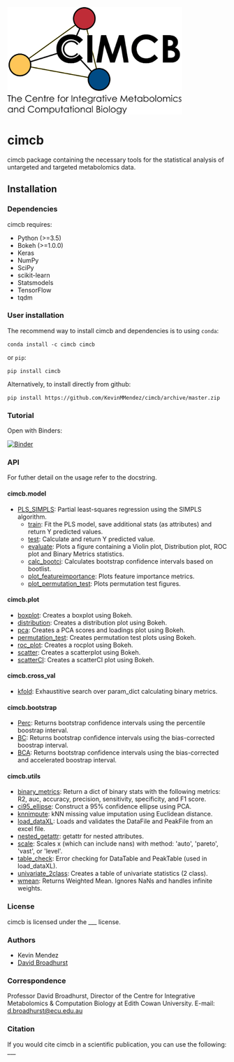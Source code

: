 <img src="cimcb_logo.png" alt="drawing" width="400"/>

# cimcb
cimcb package containing the necessary tools for the statistical analysis of untargeted and targeted metabolomics data.

## Installation

### Dependencies
cimcb requires:
- Python (>=3.5)
- Bokeh (>=1.0.0)
- Keras
- NumPy
- SciPy
- scikit-learn
- Statsmodels
- TensorFlow
- tqdm

### User installation
The recommend way to install cimcb and dependencies is to using ``conda``:
```console
conda install -c cimcb cimcb
```
or ``pip``:
```console
pip install cimcb
```
Alternatively, to install directly from github:
```console
pip install https://github.com/KevinMMendez/cimcb/archive/master.zip
```

### Tutorial
Open with Binders:

[![Binder](https://mybinder.org/badge_logo.svg)](https://mybinder.org/v2/gh/KevinMMendez/BinderTutorial_Workflow/master?filepath=BinderTutorial_Workflow.ipynb)

### API
For futher detail on the usage refer to the docstring.

#### cimcb.model
- [PLS_SIMPLS](https://github.com/KevinMMendez/cimcb/blob/master/cimcb/model/PLS_SIMPLS.py#L14-L36): Partial least-squares regression using the SIMPLS algorithm.
  - [train](https://github.com/KevinMMendez/cimcb/blob/master/cimcb/model/PLS_SIMPLS.py#L43-L58): Fit the PLS model, save additional stats (as attributes) and return Y predicted values.
  - [test](https://github.com/KevinMMendez/cimcb/blob/master/cimcb/model/PLS_SIMPLS.py#L105-L117): Calculate and return Y predicted value.
  - [evaluate](https://github.com/KevinMMendez/cimcb/blob/master/cimcb/model/BaseModel.py#L40-L56): Plots a figure containing a Violin plot, Distribution plot, ROC plot and Binary Metrics statistics.
  - [calc_bootci](https://github.com/KevinMMendez/cimcb/blob/master/cimcb/model/BaseModel.py#L191-L201): Calculates bootstrap confidence intervals based on bootlist.
  - [plot_featureimportance](https://github.com/KevinMMendez/cimcb/blob/master/cimcb/model/BaseModel.py#L211-L212): Plots feature importance metrics.
  - [plot_permutation_test](https://github.com/KevinMMendez/cimcb/blob/master/cimcb/model/BaseModel.py#L253-L254): Plots permutation test figures.

#### cimcb.plot
- [boxplot](https://github.com/KevinMMendez/cimcb/blob/master/cimcb/plot/boxplot.py#L8-L18): Creates a boxplot using Bokeh.
- [distribution](https://github.com/KevinMMendez/cimcb/blob/master/cimcb/plot/distribution.py#L6-L16): Creates a distribution plot using Bokeh.
- [pca](https://github.com/KevinMMendez/cimcb/blob/master/cimcb/plot/pca.py#L10-L17): Creates a PCA scores and loadings plot using Bokeh.
- [permutation_test](https://github.com/KevinMMendez/cimcb/blob/master/cimcb/plot/permutation_test.py#L13-L27): Creates permutation test plots using Bokeh.
- [roc_plot](https://github.com/KevinMMendez/cimcb/blob/master/cimcb/plot/roc.py#L11-L24): Creates a rocplot using Bokeh.
- [scatter](https://github.com/KevinMMendez/cimcb/blob/master/cimcb/plot/scatter.py#L6-L16): Creates a scatterplot using Bokeh.
- [scatterCI](https://github.com/KevinMMendez/cimcb/blob/master/cimcb/plot/scatterCI.py#L7-L14): Creates a scatterCI plot using Bokeh.

#### cimcb.cross_val
- [kfold](https://github.com/KevinMMendez/cimcb/blob/master/cimcb/cross_val/kfold.py#L14-L42): Exhaustitive search over param_dict calculating binary metrics.

#### cimcb.bootstrap
- [Perc](https://github.com/KevinMMendez/cimcb/blob/master/cimcb/bootstrap/Perc.py#L6-L35): Returns bootstrap confidence intervals using the percentile boostrap interval.
- [BC](https://github.com/KevinMMendez/cimcb/blob/master/cimcb/bootstrap/BC.py#L8-L37): Returns bootstrap confidence intervals using the bias-corrected boostrap interval.
- [BCA](https://github.com/KevinMMendez/cimcb/blob/master/cimcb/bootstrap/BCA.py#L8-L36): Returns bootstrap confidence intervals using the bias-corrected and accelerated boostrap interval.

#### cimcb.utils
- [binary_metrics](https://github.com/KevinMMendez/cimcb/blob/master/cimcb/utils/binary_metrics.py#L5-L23): Return a dict of binary stats with the following metrics: R2, auc, accuracy, precision, sensitivity, specificity, and F1 score.
- [ci95_ellipse](https://github.com/KevinMMendez/cimcb/blob/master/cimcb/utils/ci95_ellipse.py#L6-L28): Construct a 95% confidence ellipse using PCA.
- [knnimpute](https://github.com/KevinMMendez/cimcb/blob/master/cimcb/utils/knnimpute.py#L7-L22): kNN missing value imputation using Euclidean distance.
- [load_dataXL](https://github.com/KevinMMendez/cimcb/blob/master/cimcb/utils/load_dataXL.py#L7-L29): Loads and validates the DataFile and PeakFile from an excel file.
- [nested_getattr](https://github.com/KevinMMendez/cimcb/blob/master/cimcb/utils/nested_getattr.py#L4-L5): getattr for nested attributes.
- [scale](https://github.com/KevinMMendez/cimcb/blob/master/cimcb/utils/scale.py#L4-L42): Scales x (which can include nans) with method: 'auto', 'pareto', 'vast', or 'level'.
- [table_check](https://github.com/KevinMMendez/cimcb/blob/master/cimcb/utils/table_check.py#L4-L17): Error checking for DataTable and PeakTable (used in load_dataXL).
- [univariate_2class](https://github.com/KevinMMendez/cimcb/blob/master/cimcb/utils/univariate_2class.py#L8-L35): Creates a table of univariate statistics (2 class).
- [wmean](https://github.com/KevinMMendez/cimcb/blob/master/cimcb/utils/wmean.py#L4-L19): Returns Weighted Mean. Ignores NaNs and handles infinite weights.

### License
cimcb is licensed under the ___ license.

### Authors
- Kevin Mendez
- [David Broadhurst](https://scholar.google.ca/citations?user=M3_zZwUAAAAJ&hl=en)

### Correspondence
Professor David Broadhurst, Director of the Centre for Integrative Metabolomics & Computation Biology at Edith Cowan University.
E-mail: d.broadhurst@ecu.edu.au

### Citation
If you would cite cimcb in a scientific publication, you can use the following: ___
